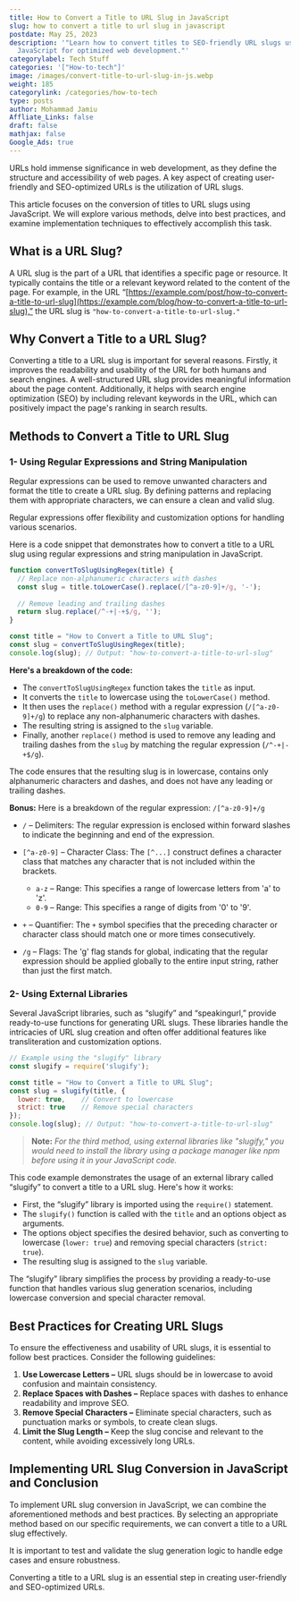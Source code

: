 ```yaml
---
title: How to Convert a Title to URL Slug in JavaScript
slug: how to convert a title to url slug in javascript
postdate: May 25, 2023
description: '"Learn how to convert titles to SEO-friendly URL slugs using
  JavaScript for optimized web development."'
categorylabel: Tech Stuff
categories: '["How-to-tech"]'
image: /images/convert-title-to-url-slug-in-js.webp
weight: 185
categorylink: /categories/how-to-tech
type: posts
author: Mohammad Jamiu
Affliate_Links: false
draft: false
mathjax: false
Google_Ads: true
---
```

URLs hold immense significance in web development, as they define the structure and accessibility of web pages. A key aspect of creating user-friendly and SEO-optimized URLs is the utilization of URL slugs. 

This article focuses on the conversion of titles to URL slugs using JavaScript. We will explore various methods, delve into best practices, and examine implementation techniques to effectively accomplish this task.

## What is a URL Slug?

A URL slug is the part of a URL that identifies a specific page or resource. It typically contains the title or a relevant keyword related to the content of the page. For example, in the URL “[https://example.com/post/how-to-convert-a-title-to-url-slug](https://example.com/blog/how-to-convert-a-title-to-url-slug),” the URL slug is `"how-to-convert-a-title-to-url-slug."`

## Why Convert a Title to a URL Slug?

Converting a title to a URL slug is important for several reasons. Firstly, it improves the readability and usability of the URL for both humans and search engines. A well-structured URL slug provides meaningful information about the page content. Additionally, it helps with search engine optimization (SEO) by including relevant keywords in the URL, which can positively impact the page's ranking in search results.

## **Methods to Convert a Title to URL Slug**

### **1- Using Regular Expressions and String Manipulation**

Regular expressions can be used to remove unwanted characters and format the title to create a URL slug. By defining patterns and replacing them with appropriate characters, we can ensure a clean and valid slug. 

Regular expressions offer flexibility and customization options for handling various scenarios.

Here is a code snippet that demonstrates how to convert a title to a URL slug using regular expressions and string manipulation in JavaScript. 

```javascript
function convertToSlugUsingRegex(title) {
  // Replace non-alphanumeric characters with dashes
  const slug = title.toLowerCase().replace(/[^a-z0-9]+/g, '-');
  
  // Remove leading and trailing dashes
  return slug.replace(/^-+|-+$/g, '');
}

const title = "How to Convert a Title to URL Slug";
const slug = convertToSlugUsingRegex(title);
console.log(slug); // Output: "how-to-convert-a-title-to-url-slug"
```

**Here's a breakdown of the code:**

* The `convertToSlugUsingRegex` function takes the `title` as input.
* It converts the `title` to lowercase using the `toLowerCase()` method.
* It then uses the `replace()` method with a regular expression (`/[^a-z0-9]+/g`) to replace any non-alphanumeric characters with dashes.
* The resulting string is assigned to the `slug` variable.
* Finally, another `replace()` method is used to remove any leading and trailing dashes from the `slug` by matching the regular expression (`/^-+|-+$/g`).

The code ensures that the resulting slug is in lowercase, contains only alphanumeric characters and dashes, and does not have any leading or trailing dashes.

**Bonus:** Here is a breakdown of the regular expression: `/[^a-z0-9]+/g`

* `/`⁣ – Delimiters: The regular expression is enclosed within forward slashes to indicate the beginning and end of the expression.
* `[^a-z0-9]`⁣ – Character Class: The `[^...]` construct defines a character class that matches any character that is not included within the brackets.

  * `a-z`⁣ – Range: This specifies a range of lowercase letters from 'a' to 'z'.
  * `0-9`⁣ – Range: This specifies a range of digits from '0' to '9'.
* `+`⁣ – Quantifier: The `+` symbol specifies that the preceding character or character class should match one or more times consecutively.
* `/g`⁣ – Flags: The 'g' flag stands for global, indicating that the regular expression should be applied globally to the entire input string, rather than just the first match.

### **2- Using External Libraries**

Several JavaScript libraries, such as “slugify” and “speakingurl,” provide ready-to-use functions for generating URL slugs. These libraries handle the intricacies of URL slug creation and often offer additional features like transliteration and customization options.

```javascript
// Example using the "slugify" library
const slugify = require('slugify');

const title = "How to Convert a Title to URL Slug";
const slug = slugify(title, {
  lower: true,    // Convert to lowercase
  strict: true    // Remove special characters
});
console.log(slug); // Output: "how-to-convert-a-title-to-url-slug"
```

> **Note:** *For the third method, using external libraries like "slugify," you would need to install the library using a package manager like npm before using it in your JavaScript code.*

This code example demonstrates the usage of an external library called “slugify” to convert a title to a URL slug. Here's how it works:

* First, the “slugify” library is imported using the `require()` statement.
* The `slugify()` function is called with the `title` and an options object as arguments.
* The options object specifies the desired behavior, such as converting to lowercase (`lower: true`) and removing special characters (`strict: true`).
* The resulting slug is assigned to the `slug` variable.

The “slugify” library simplifies the process by providing a ready-to-use function that handles various slug generation scenarios, including lowercase conversion and special character removal.

## Best Practices for Creating URL Slugs

To ensure the effectiveness and usability of URL slugs, it is essential to follow best practices. Consider the following guidelines:

1. **Use Lowercase Letters –** URL slugs should be in lowercase to avoid confusion and maintain consistency.
2. **Replace Spaces with Dashes –** Replace spaces with dashes to enhance readability and improve SEO.
3. **Remove Special Characters –** Eliminate special characters, such as punctuation marks or symbols, to create clean slugs.
4. **Limit the Slug Length –** Keep the slug concise and relevant to the content, while avoiding excessively long URLs.

## Implementing URL Slug Conversion in JavaScript and Conclusion

To implement URL slug conversion in JavaScript, we can combine the aforementioned methods and best practices. By selecting an appropriate method based on our specific requirements, we can convert a title to a URL slug effectively. 

It is important to test and validate the slug generation logic to handle edge cases and ensure robustness.

Converting a title to a URL slug is an essential step in creating user-friendly and SEO-optimized URLs.